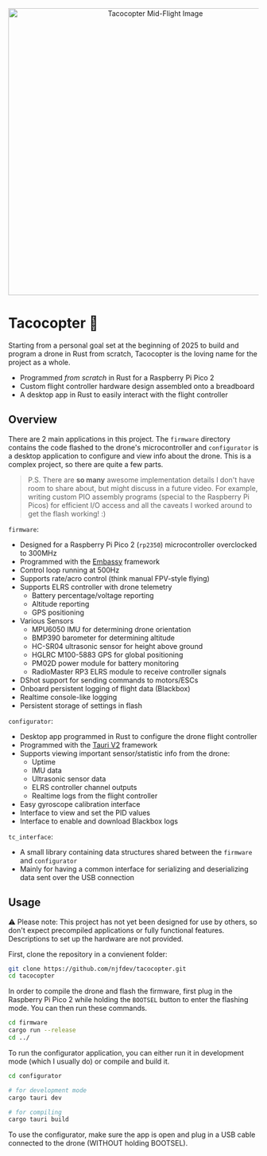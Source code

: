 <div align="center">
  <img style="width: 36rem;" alt="Tacocopter Mid-Flight Image" src="https://github.com/user-attachments/assets/a1dcea42-80fc-410e-b058-85001ea650b9" />
</div>

# Tacocopter 🌮

Starting from a personal goal set at the beginning of 2025 to build and program a drone in Rust from scratch, Tacocopter is the loving name for the project as a whole.

- Programmed *from scratch* in Rust for a Raspberry Pi Pico 2
- Custom flight controller hardware design assembled onto a breadboard
- A desktop app in Rust to easily interact with the flight controller

## Overview
There are 2 main applications in this project. The `firmware` directory contains the code flashed to the drone's microcontroller and `configurator` is a desktop application to configure and view info about the drone. This is a complex project, so there are quite a few parts.

> P.S. There are **so many** awesome implementation details I don't have room to share about, but might discuss in a future video. For example, writing custom PIO assembly programs (special to the Raspberry Pi Picos) for efficient I/O access and all the caveats I worked around to get the flash working! :)

`firmware`:
- Designed for a Raspberry Pi Pico 2 (`rp2350`) microcontroller overclocked to 300MHz
- Programmed with the [Embassy](https://github.com/embassy-rs/embassy) framework
- Control loop running at 500Hz
- Supports rate/acro control (think manual FPV-style flying)
- Supports ELRS controller with drone telemetry
  - Battery percentage/voltage reporting
  - Altitude reporting
  - GPS positioning
- Various Sensors
  - MPU6050 IMU for determining drone orientation
  - BMP390 barometer for determining altitude
  - HC-SR04 ultrasonic sensor for height above ground
  - HGLRC M100-5883 GPS for global positioning
  - PM02D power module for battery monitoring
  - RadioMaster RP3 ELRS module to receive controller signals
- DShot support for sending commands to motors/ESCs
- Onboard persistent logging of flight data (Blackbox)
- Realtime console-like logging
- Persistent storage of settings in flash


`configurator`:
- Desktop app programmed in Rust to configure the drone flight controller
- Programmed with the [Tauri V2](https://v2.tauri.app/) framework
- Supports viewing important sensor/statistic info from the drone:
  - Uptime
  - IMU data
  - Ultrasonic sensor data
  - ELRS controller channel outputs
  - Realtime logs from the flight controller
- Easy gyroscope calibration interface
- Interface to view and set the PID values
- Interface to enable and download Blackbox logs


`tc_interface`:
- A small library containing data structures shared between the `firmware` and `configurator`
- Mainly for having a common interface for serializing and deserializing data sent over the USB connection

## Usage

⚠️ Please note: This project has not yet been designed for use by others, so don't expect precompiled applications or fully functional features. Descriptions to set up the hardware are not provided.

First, clone the repository in a convienent folder:
```bash
git clone https://github.com/njfdev/tacocopter.git
cd tacocopter
```

In order to compile the drone and flash the firmware, first plug in the Raspberry Pi Pico 2 while holding the `BOOTSEL` button to enter the flashing mode. You can then run these commands.
```bash
cd firmware
cargo run --release
cd ../
```

To run the configurator application, you can either run it in development mode (which I usually do) or compile and build it.
```bash
cd configurator

# for development mode
cargo tauri dev

# for compiling
cargo tauri build
```
To use the configurator, make sure the app is open and plug in a USB cable connected to the drone (WITHOUT holding BOOTSEL).

